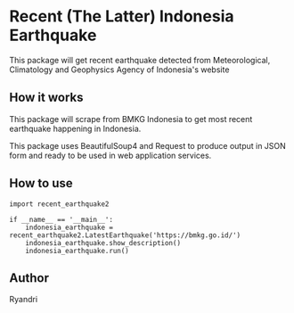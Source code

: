 # Recent (The Latter) Indonesia Earthquake
This package will get recent earthquake detected from 
Meteorological, Climatology and Geophysics Agency of Indonesia's website

## How it works
This package will scrape from BMKG Indonesia to get most recent earthquake happening
in Indonesia.

This package uses BeautifulSoup4 and Request to produce output in JSON form and ready
to be used in web application services.

## How to use
```
import recent_earthquake2

if __name__ == '__main__':
    indonesia_earthquake = recent_earthquake2.LatestEarthquake('https://bmkg.go.id/')
    indonesia_earthquake.show_description()
    indonesia_earthquake.run()
```

## Author
Ryandri
